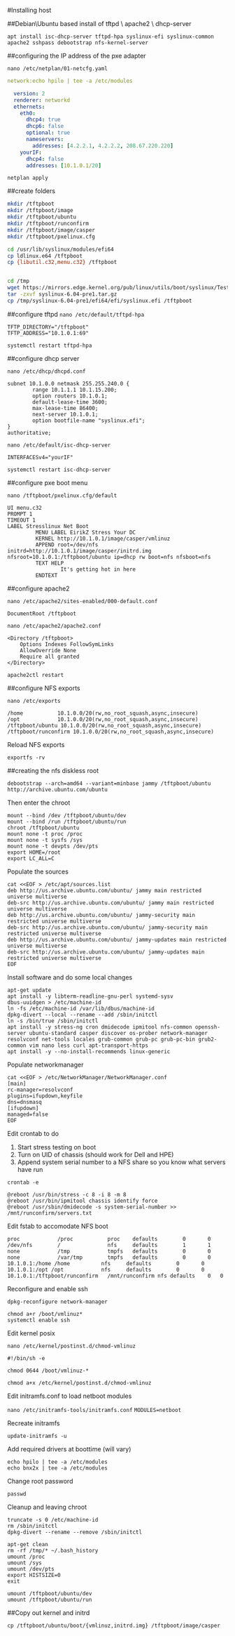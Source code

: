 #Installing host

##Debian\Ubuntu based install of tftpd \ apache2 \ dhcp-server 

`apt install isc-dhcp-server tftpd-hpa syslinux-efi syslinux-common apache2 sshpass debootstrap nfs-kernel-server`

##configuring the IP address of the pxe adapter

`nano /etc/netplan/01-netcfg.yaml`

```yaml
network:echo hpilo | tee -a /etc/modules

  version: 2
  renderer: networkd
  ethernets:
    eth0:
      dhcp4: true
      dhcp6: false
      optional: true
      nameservers:
        addresses: [4.2.2.1, 4.2.2.2, 208.67.220.220]
    yourIF:
      dhcp4: false
      addresses: [10.1.0.1/20]
```

`netplan apply`


##create folders

```bash
mkdir /tftpboot
mkdir /tftpboot/image
mkdir /tftpboot/ubuntu
mkdir /tftpboot/runconfirm
mkdir /tftpboot/image/casper
mkdir /tftpboot/pxelinux.cfg

cd /usr/lib/syslinux/modules/efi64
cp ldlinux.e64 /tftpboot
cp {libutil.c32,menu.c32} /tftpboot


cd /tmp
wget https://mirrors.edge.kernel.org/pub/linux/utils/boot/syslinux/Testing/6.04/syslinux-6.04-pre1.tar.gz
tar -zxvf syslinux-6.04-pre1.tar.gz
cp /tmp/syslinux-6.04-pre1/efi64/efi/syslinux.efi /tftpboot
```


##configure tftpd
`nano /etc/default/tftpd-hpa`

```
TFTP_DIRECTORY="/tftpboot"
TFTP_ADDRESS="10.1.0.1:69"
```

`systemctl restart tftpd-hpa`

##configure dhcp server

`nano /etc/dhcp/dhcpd.conf`

```
subnet 10.1.0.0 netmask 255.255.240.0 {
        range 10.1.1.1 10.1.15.200;
        option routers 10.1.0.1;
        default-lease-time 3600;
        max-lease-time 86400;
        next-server 10.1.0.1;
        option bootfile-name "syslinux.efi";
}
authoritative;
```

`nano /etc/default/isc-dhcp-server`

`INTERFACESv4="yourIF"`

`systemctl restart isc-dhcp-server`

##configure pxe boot menu

`nano /tftpboot/pxelinux.cfg/default`

```
UI menu.c32
PROMPT 1
TIMEOUT 1
LABEL Stresslinux Net Boot
         MENU LABEL EirikZ Stress Your DC
         KERNEL http://10.1.0.1/image/casper/vmlinuz
         APPEND root=/dev/nfs initrd=http://10.1.0.1/image/casper/initrd.img nfsroot=10.1.0.1:/tftpboot/ubuntu ip=dhcp rw boot=nfs nfsboot=nfs   
         TEXT HELP
                 It's getting hot in here
         ENDTEXT
```

##configure apache2

`nano /etc/apache2/sites-enabled/000-default.conf`

`DocumentRoot /tftpboot`

`nano /etc/apache2/apache2.conf`

```
<Directory /tftpboot>
	Options Indexes FollowSymLinks
	AllowOverride None
	Require all granted
</Directory>
```

`apache2ctl restart`


##configure NFS exports

`nano /etc/exports`

```
/home           10.1.0.0/20(rw,no_root_squash,async,insecure)
/opt            10.1.0.0/20(rw,no_root_squash,async,insecure)
/tftpboot/ubuntu 10.1.0.0/20(rw,no_root_squash,async,insecure)
/tftpboot/runconfirm 10.1.0.0/20(rw,no_root_squash,async,insecure)
```

Reload NFS exports

`exportfs -rv`



##creating the nfs diskless root

`debootstrap --arch=amd64 --variant=minbase jammy /tftpboot/ubuntu http://archive.ubuntu.com/ubuntu`

Then enter the chroot

```
mount --bind /dev /tftpboot/ubuntu/dev
mount --bind /run /tftpboot/ubuntu/run
chroot /tftpboot/ubuntu
mount none -t proc /proc
mount none -t sysfs /sys
mount none -t devpts /dev/pts
export HOME=/root
export LC_ALL=C
```

Populate the sources
```
cat <<EOF > /etc/apt/sources.list
deb http://us.archive.ubuntu.com/ubuntu/ jammy main restricted universe multiverse 
deb-src http://us.archive.ubuntu.com/ubuntu/ jammy main restricted universe multiverse
deb http://us.archive.ubuntu.com/ubuntu/ jammy-security main restricted universe multiverse 
deb-src http://us.archive.ubuntu.com/ubuntu/ jammy-security main restricted universe multiverse
deb http://us.archive.ubuntu.com/ubuntu/ jammy-updates main restricted universe multiverse 
deb-src http://us.archive.ubuntu.com/ubuntu/ jammy-updates main restricted universe multiverse    
EOF
```

Install software and do some local changes

```
apt-get update
apt install -y libterm-readline-gnu-perl systemd-sysv 
dbus-uuidgen > /etc/machine-id
ln -fs /etc/machine-id /var/lib/dbus/machine-id
dpkg-divert --local --rename --add /sbin/initctl
ln -s /bin/true /sbin/initctl
apt install -y stress-ng cron dmidecode ipmitool nfs-common openssh-server ubuntu-standard casper discover os-prober network-manager resolvconf net-tools locales grub-common grub-pc grub-pc-bin grub2-common vim nano less curl apt-transport-https
apt install -y --no-install-recommends linux-generic
```

Populate networkmanager

```
cat <<EOF > /etc/NetworkManager/NetworkManager.conf
[main]
rc-manager=resolvconf
plugins=ifupdown,keyfile
dns=dnsmasq
[ifupdown]
managed=false
EOF
```

Edit crontab to do 
1. Start stress testing on boot
2. Turn on UID of chassis (should work for Dell and HPE)
3. Append system serial number to a NFS share so you know what servers have run

```
crontab -e

@reboot /usr/bin/stress -c 8 -i 8 -m 8
@reboot /usr/bin/ipmitool chassis identify force
@reboot /usr/sbin/dmidecode -s system-serial-number >> /mnt/runconfirm/servers.txt
```


Edit fstab to accomodate NFS boot

```
proc            /proc           proc    defaults        0       0
/dev/nfs        /               nfs     defaults        1       1
none            /tmp            tmpfs   defaults        0       0
none            /var/tmp        tmpfs   defaults        0       0
10.1.0.1:/home /home          nfs     defaults        0       0
10.1.0.1:/opt /opt            nfs     defaults        0       0
10.1.0.1:/tftpboot/runconfirm	/mnt/runconfirm	nfs	defaults	0	0
```


Reconfigure and enable ssh

```
dpkg-reconfigure network-manager

chmod a+r /boot/vmlinuz*
systemctl enable ssh
```

Edit kernel posix

`nano /etc/kernel/postinst.d/chmod-vmlinuz`
```
#!/bin/sh -e

chmod 0644 /boot/vmlinuz-*
```
`chmod a+x /etc/kernel/postinst.d/chmod-vmlinuz`

Edit initramfs.conf to load netboot modules

`nano /etc/initramfs-tools/initramfs.conf`
`MODULES=netboot`

Recreate initramfs

`update-initramfs -u`

Add required drivers at boottime (will vary)

```
echo hpilo | tee -a /etc/modules
echo bnx2x | tee -a /etc/modules
```


Change root password

`passwd`

Cleanup and leaving chroot

```
truncate -s 0 /etc/machine-id
rm /sbin/initctl
dpkg-divert --rename --remove /sbin/initctl

apt-get clean
rm -rf /tmp/* ~/.bash_history
umount /proc
umount /sys
umount /dev/pts
export HISTSIZE=0
exit

umount /tftpboot/ubuntu/dev
umount /tftpboot/ubuntu/run
```
##Copy out kernel and initrd

```
cp /tftpboot/ubuntu/boot/{vmlinuz,initrd.img} /tftpboot/image/casper
```
